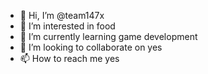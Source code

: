 - 👋 Hi, I’m @team147x
- 👀 I’m interested in food
- 🌱 I’m currently learning game development
- 💞️ I’m looking to collaborate on yes
- 📫 How to reach me yes

<!---
team147x/team147x is a ✨ special ✨ repository because its `README.md` (this file) appears on your GitHub profile.
You can click the Preview link to take a look at your changes.
--->
